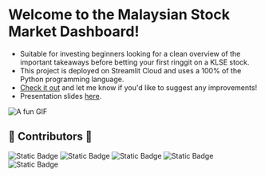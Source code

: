 # Welcome to the Malaysian Stock Market Dashboard!
- Suitable for investing beginners looking for a clean overview of the important takeaways before betting your first ringgit on a KLSE stock.
- This project is deployed on Streamlit Cloud and uses a 100% of the Python programming language.
- [Check it out](https://guccidoge-stockdashboard-app-cmbpv3.streamlit.app/) and let me know if you'd like to suggest any improvements!
- Presentation slides [here](https://www.canva.com/design/DAGcJoK_HGo/pMcOB3MgyMh2TNCIvAG-nw/edit?utm_content=DAGcJoK_HGo&utm_campaign=designshare&utm_medium=link2&utm_source=sharebutton).
  
![A fun GIF](https://i.gifer.com/7D7o.gif)

## 🌟 Contributors 🌟
![Static Badge](https://img.shields.io/badge/Eilliyah_Fong-F25278)
![Static Badge](https://img.shields.io/badge/Wei_Chong-4683B7)
![Static Badge](https://img.shields.io/badge/Uzair-3F704D)
![Static Badge](https://img.shields.io/badge/Berlyn-CFB53B)
![Static Badge](https://img.shields.io/badge/Wei_Jun-B65FCF)




